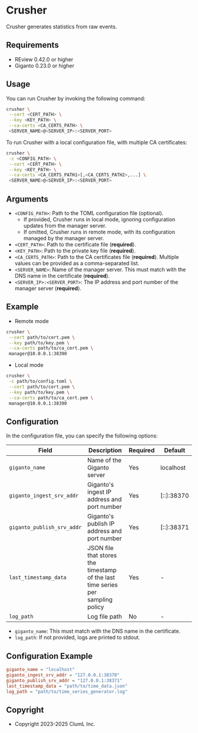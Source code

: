 # Crusher

Crusher generates statistics from raw events.

## Requirements

- REview 0.42.0 or higher
- Giganto 0.23.0 or higher

## Usage

You can run Crusher by invoking the following command:

```sh
crusher \
 --cert <CERT_PATH> \
 --key <KEY_PATH> \
 --ca-certs <CA_CERTS_PATH> \
 <SERVER_NAME>@<SERVER_IP>:<SERVER_PORT>
```

To run Crusher with a local configuration file, with multiple CA certificates:

```sh
crusher \
 -c <CONFIG_PATH> \
 --cert <CERT_PATH> \
 --key <KEY_PATH> \
 --ca-certs <CA_CERTS_PATH1>[,<CA_CERTS_PATH2>,...] \
 <SERVER_NAME>@<SERVER_IP>:<SERVER_PORT>
```

## Arguments

- `<CONFIG_PATH>`: Path to the TOML configuration file (optional).
  - If provided, Crusher runs in local mode, ignoring configuration updates
    from the manager server.
  - If omitted, Crusher runs in remote mode, with its configuration managed
    by the manager server.
- `<CERT_PATH>`: Path to the certificate file (**required**).
- `<KEY_PATH>`: Path to the private key file (**required**).
- `<CA_CERTS_PATH>`: Path to the CA certificates file (**required**). Multiple
  values can be provided as a comma-separated list.
- `<SERVER_NAME>`: Name of the manager server. This must match with the DNS name
  in the certificate (**required**).
- `<SERVER_IP>:<SERVER_PORT>`: The IP address and port number of the manager
  server (**required**).

## Example

- Remote mode

```sh
crusher \
 --cert path/to/cert.pem \
 --key path/to/key.pem \
 --ca-certs path/to/ca_cert.pem \
 manager@10.0.0.1:38390
```

- Local mode

```sh
crusher \
 -c path/to/config.toml \
 --cert path/to/cert.pem \
 --key path/to/key.pem \
 --ca-certs path/to/ca_cert.pem \
 manager@10.0.0.1:38390
```

## Configuration

In the configuration file, you can specify the following options:

<!-- markdownlint-disable -->

| Field                      | Description                                                                     | Required | Default    |
| -------------------------- | ------------------------------------------------------------------------------- | -------- | ---------- |
| `giganto_name`             | Name of the Giganto server                                                      | Yes      | localhost  |
| `giganto_ingest_srv_addr`  | Giganto's ingest IP address and port number                                     | Yes      | [::]:38370 |
| `giganto_publish_srv_addr` | Giganto's publish IP address and port number                                    | Yes      | [::]:38371 |
| `last_timestamp_data`      | JSON file that stores the timestamp of the last time series per sampling policy | Yes      | -          |
| `log_path`                 | Log file path                                                                   | No       | -          |

<!-- markdownlint-enable -->

- `giganto_name`: This must match with the DNS name in the certificate.
- `log_path`: If not provided, logs are printed to stdout.

## Configuration Example

```toml
giganto_name = "localhost"
giganto_ingest_srv_addr = "127.0.0.1:38370"
giganto_publish_srv_addr = "127.0.0.1:38371"
last_timestamp_data = "path/to/time_data.json"
log_path = "path/to/time_series_generator.log"
```

## Copyright

- Copyright 2023-2025 ClumL Inc.
